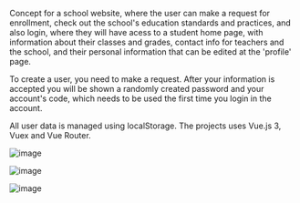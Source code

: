 Concept for a school website, where the user can make a request for enrollment, check out the school's education standards and practices, and also login, where they will have acess to a student home page, with information about their classes and grades, contact info for teachers and the school, and their personal information that can be edited at the 'profile' page. 

To create a user, you need to make a request. After your information is accepted you will be shown a randomly created password and your account's code, which needs to be used the first time you login in the account. 

All user data is managed using localStorage. The projects uses Vue.js 3, Vuex and Vue Router.

![image](https://github.com/poissonfou/School-Site-Concept/assets/102704201/ea505e03-f019-439b-99f7-14e5d8b362c7)

![image](https://github.com/poissonfou/School-Site-Concept/assets/102704201/3021430c-da04-41d4-84f0-b4c4b0ce7534)

![image](https://github.com/poissonfou/School-Site-Concept/assets/102704201/87c2890b-e273-4c61-9a60-018dcd33b71d)
